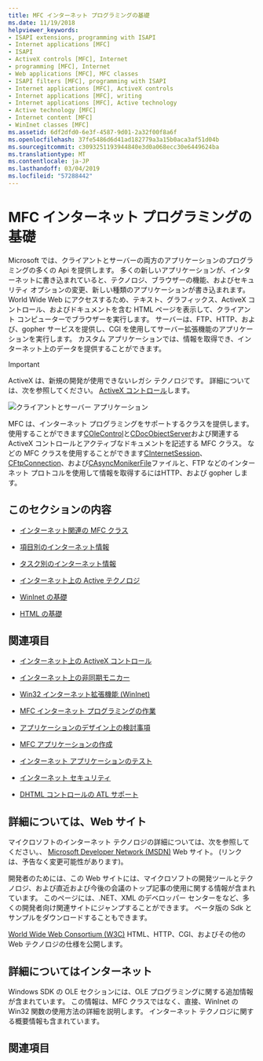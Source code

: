 ```yaml
---
title: MFC インターネット プログラミングの基礎
ms.date: 11/19/2018
helpviewer_keywords:
- ISAPI extensions, programming with ISAPI
- Internet applications [MFC]
- ISAPI
- ActiveX controls [MFC], Internet
- programming [MFC], Internet
- Web applications [MFC], MFC classes
- ISAPI filters [MFC], programming with ISAPI
- Internet applications [MFC], ActiveX controls
- Internet applications [MFC], writing
- Internet applications [MFC], Active technology
- Active technology [MFC]
- Internet content [MFC]
- WinInet classes [MFC]
ms.assetid: 6df2dfd0-6e3f-4587-9d01-2a32f00f8a6f
ms.openlocfilehash: 37fe5486d6d41ad182779a3a15b0aca3af51d04b
ms.sourcegitcommit: c3093251193944840e3d0a068ecc30e6449624ba
ms.translationtype: MT
ms.contentlocale: ja-JP
ms.lasthandoff: 03/04/2019
ms.locfileid: "57288442"
---
```

# <a name="mfc-internet-programming-basics"></a>MFC インターネット プログラミングの基礎

Microsoft では、クライアントとサーバーの両方のアプリケーションのプログラミングの多くの Api を提供します。 多くの新しいアプリケーションが、インターネットに書き込まれていると、テクノロジ、ブラウザーの機能、およびセキュリティ オプションの変更、新しい種類のアプリケーションが書き込まれます。 World Wide Web にアクセスするため、テキスト、グラフィックス、ActiveX コントロール、およびドキュメントを含む HTML ページを表示して、クライアント コンピューターでブラウザーを実行します。 サーバーは、FTP、HTTP、および、gopher サービスを提供し、CGI を使用してサーバー拡張機能のアプリケーションを実行します。 カスタム アプリケーションでは、情報を取得でき、インターネット上のデータを提供することができます。

>[!IMPORTANT]
> ActiveX は、新規の開発が使用できないレガシ テクノロジです。 詳細については、次を参照してください。 [ActiveX コントロール](activex-controls.md)します。

![クライアントとサーバー アプリケーション](../mfc/media/vc38bq1.gif "クライアントおよびサーバー アプリケーション")

MFC は、インターネット プログラミングをサポートするクラスを提供します。 使用することができます[COleControl](../mfc/reference/colecontrol-class.md)と[CDocObjectServer](../mfc/reference/cdocobjectserver-class.md)および関連する ActiveX コントロールとアクティブなドキュメントを記述する MFC クラス。 などの MFC クラスを使用することができます[CInternetSession](../mfc/reference/cinternetsession-class.md)、 [CFtpConnection](../mfc/reference/cftpconnection-class.md)、および[CAsyncMonikerFile](../mfc/reference/casyncmonikerfile-class.md)ファイルと、FTP などのインターネット プロトコルを使用して情報を取得するにはHTTP、および gopher します。

## <a name="in-this-section"></a>このセクションの内容

- [インターネット関連の MFC クラス](../mfc/internet-related-mfc-classes.md)

- [項目別のインターネット情報](../mfc/internet-information-by-topic.md)

- [タスク別のインターネット情報](../mfc/internet-information-by-task.md)

- [インターネット上の Active テクノロジ](../mfc/active-technology-on-the-internet.md)

- [WinInet の基礎](../mfc/wininet-basics.md)

- [HTML の基礎](../mfc/html-basics.md)

## <a name="related-sections"></a>関連項目

- [インターネット上の ActiveX コントロール](../mfc/activex-controls-on-the-internet.md)

- [インターネット上の非同期モニカー](../mfc/asynchronous-monikers-on-the-internet.md)

- [Win32 インターネット拡張機能 (WinInet)](../mfc/win32-internet-extensions-wininet.md)

- [MFC インターネット プログラミングの作業](../mfc/mfc-internet-programming-tasks.md)

- [アプリケーションのデザイン上の検討事項](../mfc/application-design-choices.md)

- [MFC アプリケーションの作成](../mfc/writing-mfc-applications.md)

- [インターネット アプリケーションのテスト](../mfc/testing-internet-applications.md)

- [インターネット セキュリティ](../mfc/internet-security-cpp.md)

- [DHTML コントロールの ATL サポート](../atl/atl-support-for-dhtml-controls.md)

##  <a name="_core_web_sites_for_more_information"></a> 詳細については、Web サイト

マイクロソフトのインターネット テクノロジの詳細については、次を参照してください。、 [Microsoft Developer Network (MSDN)](http://go.microsoft.com/fwlink/p/?linkid=56322) Web サイト。 (リンクは、予告なく変更可能性があります)。

開発者のためには、この Web サイトには、マイクロソフトの開発ツールとテクノロジ、および直近および今後の会議のトップ記事の使用に関する情報が含まれています。 このページには、.NET、XML のデベロッパー センターをなど、多くの開発者向け関連サイトにジャンプすることができます。 ベータ版の Sdk とサンプルをダウンロードすることもできます。

[World Wide Web Consortium (W3C)](http://go.microsoft.com/fwlink/p/?linkid=37125) HTML、HTTP、CGI、およびその他の Web テクノロジの仕様を公開します。

##  <a name="_core_more_internet_help"></a> 詳細についてはインターネット

Windows SDK の OLE セクションには、OLE プログラミングに関する追加情報が含まれています。 この情報は、MFC クラスではなく、直接、WinInet の Win32 関数の使用方法の詳細を説明します。 インターネット テクノロジに関する概要情報も含まれています。

## <a name="see-also"></a>関連項目
